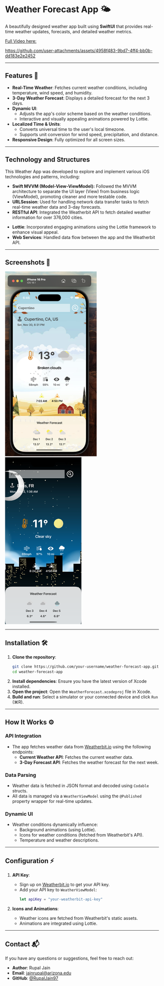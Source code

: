 # Weather Forecast App 🌤️

A beautifully designed weather app built using **SwiftUI** that provides real-time weather updates, forecasts, and detailed weather metrics.


[Full Video here:](https://rupaljain97.github.io/assets/documents/projects/software_dev/Weather%20Forecast.mp4)

https://github.com/user-attachments/assets/4958f483-9bd7-4ff4-bb0b-dd183e2e2452

---


## Features 🚀

- **Real-Time Weather**: Fetches current weather conditions, including temperature, wind speed, and humidity.
- **3-Day Weather Forecast**: Displays a detailed forecast for the next 3 days.
- **Dynamic UI**: 
  - Adjusts the app's color scheme based on the weather conditions.
  - Interactive and visually appealing animations powered by Lottie.
- **Localized Time & Units**: 
  - Converts universal time to the user's local timezone.
  - Supports unit conversion for wind speed, precipitation, and distance.
- **Responsive Design**: Fully optimized for all screen sizes.

---

## Technology and Structures

This Weather App was developed to explore and implement various iOS technologies and patterns, including:

- **Swift MVVM (Model-View-ViewModel):** Followed the MVVM architecture to separate the UI layer (View) from business logic (ViewModel), promoting cleaner and more testable code.
- **URLSession**: Used for handling network data transfer tasks to fetch real-time weather data and 3-day forecasts.
- **RESTful API**: Integrated the Weatherbit API to fetch detailed weather information for over 376,000 cities.
<!-- - **Core Animation**: Implemented smooth and interactive animations for enhanced user experience. -->
<!-- - **Auto Layout**: Utilized SwiftUI's layout tools for responsive and adaptive design. -->
- **Lottie**: Incorporated engaging animations using the Lottie framework to enhance visual appeal.
- **Web Services**: Handled data flow between the app and the Weatherbit API.

---

## Screenshots 📸

<!-- | **Current Weather** | **Weekly Forecast** | **Detailed Metrics** | -->
<!-- |----------------------|---------------------|-----------------------| -->
<!-- | ![Current Weather](WeatherForecast/Animations/Simulator-iPhone16Pro_simulator.png) | ![Weekly Forecast](lWeatherForecast/Animations/Simulator-iPhone16Pro_night.png) | ![Detailed Metrics](WeatherForecast/Animations/Simulator-iPhone16Pro_day.png) | -->

<!-- ![Current Weather](WeatherForecast/Animations/Simulator-iPhone16Pro_simulator.png)  -->

<!-- ![Weekly Forecast](lWeatherForecast/Animations/Simulator-iPhone16Pro_night.png) -->

<p style="dislay: flex; gap: 20px;">
  <img src="WeatherForecast/Animations/Simulator-iPhone16Pro_simulator.png" alt="Current Weather" width="300">
  <img src="WeatherForecast/Animations/Simulator-iPhone16Pro_night.png" alt="Weekly Forecast" width="250">
</p>

<!-- ![Detailed Metrics](WeatherForecast/Animations/Simulator-iPhone16Pro_day.png) -->


---

## Installation 🛠️

1. **Clone the repository**:
    ```bash
    git clone https://github.com/your-username/weather-forecast-app.git
    cd weather-forecast-app
    ```
2. **Install dependencies**:
    Ensure you have the latest version of Xcode installed.
3. **Open the project**:
    Open the `WeatherForecast.xcodeproj` file in Xcode.
4. **Build and run**:
    Select a simulator or your connected device and click `Run` (⌘R).

---

## How It Works ⚙️

### API Integration
- The app fetches weather data from [Weatherbit.io](https://www.weatherbit.io/) using the following endpoints:
  - **Current Weather API**: Fetches the current weather data.
  - **3-Day Forecast API**: Fetches the weather forecast for the next week.

### Data Parsing
- Weather data is fetched in JSON format and decoded using `Codable` structs.
- All data is managed via a `WeatherViewModel` using the `@Published` property wrapper for real-time updates.

### Dynamic UI
- Weather conditions dynamically influence:
  - Background animations (using Lottie).
  - Icons for weather conditions (fetched from Weatherbit's API).
  - Temperature and weather descriptions.

---

## Configuration ⚡

1. **API Key**:
   - Sign up on [Weatherbit.io](https://www.weatherbit.io/) to get your API key.
   - Add your API key to `WeatherViewModel`:
     ```swift
     let apiKey = "your-weatherbit-api-key"
     ```

2. **Icons and Animations**:
   - Weather icons are fetched from Weatherbit's static assets.
   - Animations are integrated using Lottie.

---

<!-- ## To-Do List 📝

- [ ] Add hourly weather forecast.
- [ ] Improve accessibility for voiceover users.
- [ ] Enhance error handling for API failures.
- [ ] Support dark mode customization. -->



## Contact 📬

If you have any questions or suggestions, feel free to reach out:

- **Author**: Rupal Jain
- **Email**: jainrupal@arizona.edu
- **GitHub**: [@RupalJain97](https://github.com/RupalJain97)
